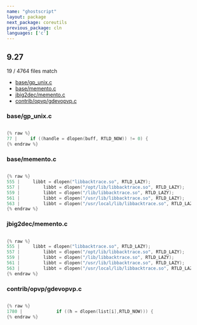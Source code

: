 ```yaml
---
name: "ghostscript"
layout: package
next_package: coreutils
previous_package: cln
languages: ['c']
---
```

## 9.27
19 / 4764 files match

 - [base/gp_unix.c](#basegp_unixc)
 - [base/memento.c](#basemementoc)
 - [jbig2dec/memento.c](#jbig2decmementoc)
 - [contrib/opvp/gdevopvp.c](#contribopvpgdevopvpc)

### base/gp_unix.c

```c

{% raw %}
77 |     if ((handle = dlopen(buff, RTLD_NOW)) != 0) {
{% endraw %}

```
### base/memento.c

```c

{% raw %}
555 |     libbt = dlopen("libbacktrace.so", RTLD_LAZY);
557 |         libbt = dlopen("/opt/lib/libbacktrace.so", RTLD_LAZY);
559 |         libbt = dlopen("/lib/libbacktrace.so", RTLD_LAZY);
561 |         libbt = dlopen("/usr/lib/libbacktrace.so", RTLD_LAZY);
563 |         libbt = dlopen("/usr/local/lib/libbacktrace.so", RTLD_LAZY);
{% endraw %}

```
### jbig2dec/memento.c

```c

{% raw %}
555 |     libbt = dlopen("libbacktrace.so", RTLD_LAZY);
557 |         libbt = dlopen("/opt/lib/libbacktrace.so", RTLD_LAZY);
559 |         libbt = dlopen("/lib/libbacktrace.so", RTLD_LAZY);
561 |         libbt = dlopen("/usr/lib/libbacktrace.so", RTLD_LAZY);
563 |         libbt = dlopen("/usr/local/lib/libbacktrace.so", RTLD_LAZY);
{% endraw %}

```
### contrib/opvp/gdevopvp.c

```c

{% raw %}
1780 |             if ((h = dlopen(list[i],RTLD_NOW))) {
{% endraw %}

```